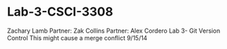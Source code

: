 Lab-3-CSCI-3308
===============
Zachary Lamb
Partner: Zak Collins
Partner: Alex Cordero
Lab 3- Git  Version  Control
This might cause a merge conflict
9/15/14
